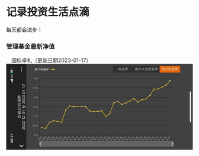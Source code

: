# 记录投资生活点滴
<p>每天都会进步！</p>

### 管理基金最新净值
&emsp;国标卓礼（更新日期2023-01-17）  
![](https://github.com/AIdancer/lifeasquant/blob/main/pictures/%E5%8D%93%E7%A4%BC20230117.jpg)
